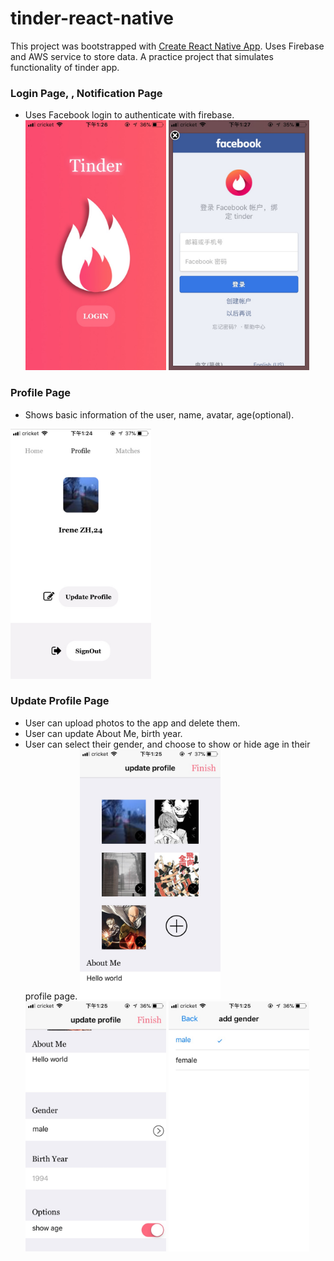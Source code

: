 # tinder-react-native
This project was bootstrapped with [Create React Native App](https://github.com/react-community/create-react-native-app).
Uses Firebase and AWS service to store data.
A practice project that simulates functionality of tinder app.

### Login Page, , Notification Page
* Uses Facebook login to authenticate with firebase.
<img src="assets/IMG_1757.PNG" height="400">   <img src="assets/IMG_1758.PNG" height="400">

### Profile Page
* Shows basic information of the user, name, avatar, age(optional).
<img src="assets/IMG_1751.PNG" height="400">

### Update Profile Page
* User can upload photos to the app and delete them.
* User can update About Me, birth year.
* User can select their gender, and choose to show or hide age in their profile page.
<img src="assets/IMG_1752.PNG" height="400">   <img src="assets/IMG_1753.PNG" height="400">   <img src="assets/IMG_1754.PNG" height="400">
